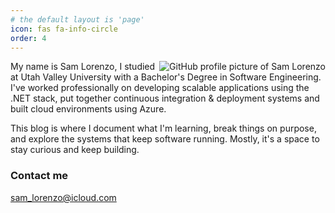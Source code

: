 ```yaml
---
# the default layout is 'page'
icon: fas fa-info-circle
order: 4
---
```

<img style="float: right;" src="https://github.com/samlorenzo.png?size=300" alt="GitHub profile picture of Sam Lorenzo">

My name is Sam Lorenzo, I studied at Utah Valley University with a Bachelor's Degree in Software Engineering. I've worked professionally on developing scalable applications using the .NET stack, put together continuous integration & deployment systems and built cloud environments using Azure. 

This blog is where I document what I'm learning, break things on purpose, and explore the systems that keep software running. Mostly, it's a space to stay curious and keep building.

### Contact me
[sam_lorenzo@icloud.com](mailto:sam_lorenzo@icloud.com)
